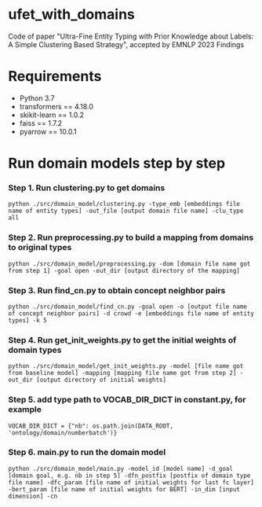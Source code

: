 # ufet_with_domains
Code of paper "Ultra-Fine Entity Typing with Prior Knowledge about Labels: A Simple Clustering Based Strategy", accepted by EMNLP 2023 Findings

# Requirements
- Python 3.7
- transformers == 4.18.0
- skikit-learn == 1.0.2
- faiss == 1.7.2
- pyarrow == 10.0.1

# Run domain models step by step
### Step 1. Run clustering.py to get domains

```
python ./src/domain_model/clustering.py -type_emb [embeddings file name of entity types] -out_file [output domain file name] -clu_type all
```

### Step 2. Run preprocessing.py to build a mapping from domains to original types

```
python ./src/domain_model/preprocessing.py -dom [domain file name got from step 1] -goal open -out_dir [output directory of the mapping]
```

### Step 3. Run find_cn.py to obtain concept neighbor pairs

```
python ./src/domain_model/find_cn.py -goal open -o [output file name of concept neighbor pairs] -d crowd -e [embeddings file name of entity types] -k 5
```

### Step 4. Run get_init_weights.py to get the initial weights of domain types

```
python ./src/domain_model/get_init_weights.py -model [file name got from baseline model] -mapping [mapping file name got from step 2] -out_dir [output directory of initial weights]
```

### Step 5. add type path to VOCAB_DIR_DICT in constant.py, for example

```
VOCAB_DIR_DICT = {"nb": os.path.join(DATA_ROOT, 'ontology/domain/numberbatch')}
```

### Step 6. main.py to run the domain model

```
python ./src/domain_model/main.py -model_id [model name] -d_goal [domain goal, e.g. nb in step 5] -dfn_postfix [postfix of domain type file name] -dfc_param [file name of initial weights for last fc layer] -bert_param [file name of initial weights for BERT] -in_dim [input dimension] -cn
```

